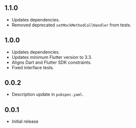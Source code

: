 ## 1.1.0

- Updates dependencies.
- Removed deprecated `setMockMethodCallHandler` from tests.

## 1.0.0

- Updates dependencies.
- Updates minimum Flutter version to 3.3.
- Aligns Dart and Flutter SDK constraints.
- Fixed interface tests.

## 0.0.2

- Description update in `pubspec.yaml`.

## 0.0.1

- Initial release
